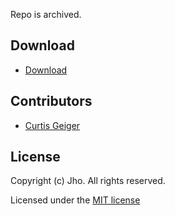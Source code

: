Repo is archived.

## Download
- [Download](https://ko-fi.com/jhooo/shop)

## Contributors
* [Curtis Geiger](https://github.com/curtissimo41)

## License
Copyright (c) Jho. All rights reserved.

Licensed under the [MIT license](https://github.com/jhoooooo/chatbox/blob/master/LICENSE)
